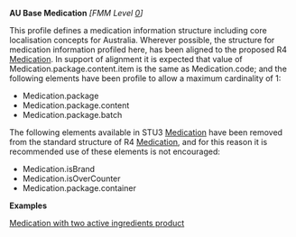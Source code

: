**AU Base Medication**  *[FMM Level [0](guidance.html)]*

This profile defines a medication information structure including core localisation concepts for Australia. 
Wherever possible, the structure for medication information profiled here, has been aligned to the proposed R4 [Medication](http://hl7.org/fhir/2018May/medication.html). In support of alignment it is expected that value of Medication.package.content.item is the same as Medication.code; and the following elements have been profile to allow a maximum cardinality of 1:

* Medication.package
* Medication.package.content
* Medication.package.batch

The following elements available in STU3 [Medication](http://hl7.org/fhir/STU3/medication.html)  have been removed from the standard structure of R4 [Medication](http://hl7.org/fhir/2018May/medication.html), and for this reason it is recommended use of these elements is not encouraged:

* Medication.isBrand
* Medication.isOverCounter
* Medication.package.container

**Examples**

[Medication with two active ingredients product](medication-TwoActiveIngredientsProduct.html)